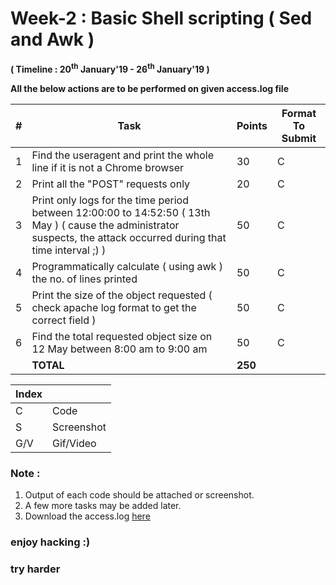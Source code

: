 # Week-2 : Basic Shell scripting ( Sed and Awk )

**( Timeline : 20<sup>th</sup> January'19 - 26<sup>th</sup> January'19 )**
 
 **All the below actions are to be performed on given access.log file**

|#| Task		| Points	|	Format To Submit	|
|--| ------------- 	| -------------	|	-------------------		|
|1| Find the useragent and print the whole line if it is not a Chrome browser  | 30  |	C	|
|2| Print all the "POST" requests only  | 20  |	C	|
|3| Print only logs for the time period between 12:00:00 to 14:52:50 ( 13th May ) ( cause the administrator suspects, the attack occurred during that time interval ;) )  | 50  |	C	|
|4| Programmatically calculate ( using awk ) the no. of lines printed  | 50  |		C	|
|5| Print the size of the object requested ( check apache log format to get the correct field )  | 50  |		C	|
|6| Find the total requested object size on 12 May between 8:00 am to 9:00 am	| 50	| C	|
|| **TOTAL** 	| **250**	|




Index	|	|
--------|-------|
C	| Code	|
S	| Screenshot	|
G/V	| Gif/Video	|


### Note :

1. Output of each code should be attached or screenshot.
2. A few more tasks may be added later.
3. Download the access.log [here](https://ufile.io/cmgqj)



### enjoy hacking :)
### try harder

